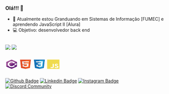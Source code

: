 ### Olá!!! 👋



- 🌱 Atualmente estou Granduando em Sistemas de Informação [FUMEC] e aprendendo JavaScript II [Alura]
- 💻 Objetivo: desenvolvedor back end

##

<p align="justify">
  <img align="center" src="https://github-readme-stats.vercel.app/api?username=pedroagra&show_icons=true&count_private=true&theme=algolia" />

  <img align="center" src="https://github-readme-stats.vercel.app/api/top-langs/?username=pedroagra&layout=compact&theme=algolia" />
</p>



<div style="display: inline_block"><br>
  <img align="center" alt="Rafa-Csharp" height="30" width="40" src="https://raw.githubusercontent.com/devicons/devicon/master/icons/csharp/csharp-original.svg">
  <img align="center" alt="Rafa-HTML" height="30" width="40" src="https://raw.githubusercontent.com/devicons/devicon/master/icons/html5/html5-original.svg">
  <img align="center" alt="Rafa-CSS" height="30" width="40" src="https://raw.githubusercontent.com/devicons/devicon/master/icons/css3/css3-original.svg">
  <img align="center" alt="PedroAgra-Js" height="30" width="40" src="https://raw.githubusercontent.com/devicons/devicon/master/icons/javascript/javascript-plain.svg"> 
</div>

##

[![Github Badge](https://img.shields.io/badge/-Github-000?style=flat-square&logo=Github&logoColor=white&link=https://github.com/pedroagra)](https://github.com/andreluizsecco)
[![Linkedin Badge](https://img.shields.io/badge/-LinkedIn-blue?style=flat-square&logo=Linkedin&logoColor=white&link=https://www.linkedin.com/in/andreluizsecco/)](https://www.linkedin.com/in/andreluizsecco/)
[![Instagram Badge](https://img.shields.io/badge/-Instagram-C13584?style=flat-square&labelColor=C13584&logo=instagram&logoColor=white&link=https://www.instagram.com/secco.andre/)](https://www.instagram.com/pedroagra/)
[![Discord Community](https://img.shields.io/badge/-Discord&nbsp;Community-6f84d2?style=flat-square&labelColor=6f84d2&logo=discord&logoColor=white&link=http://bit.ly/andresecco_discord)](http://bit.ly/pedroagra_discord)

